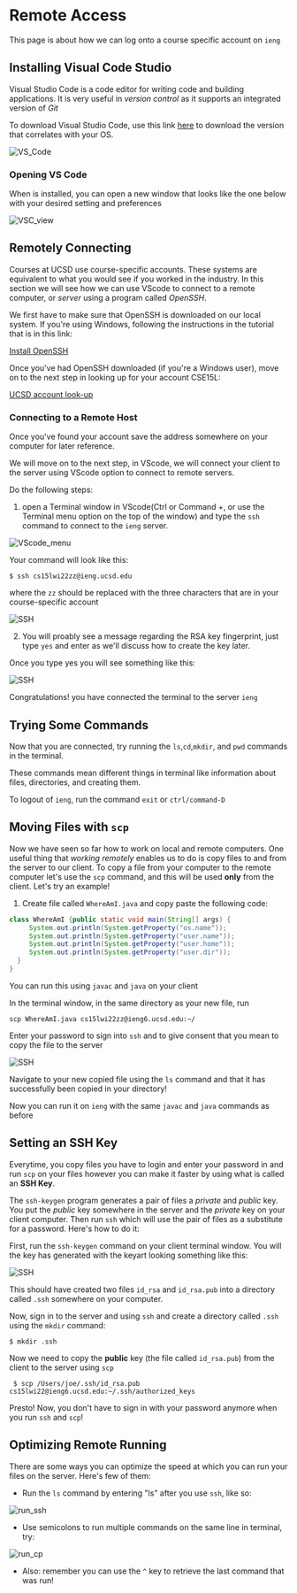 # **Remote Access**
This page is about how we can log onto a course specific account on `ieng`
## **Installing Visual Code Studio**
Visual Studio Code is a code editor for writing code and building applications. It is very useful in *version control* as it supports an integrated version of *Git*

To download Visual Studio Code, use this link [here](https://code.visualstudio.com/download) to download the version that correlates with your OS.


![VS_Code](VSCode.png)
### **Opening VS Code**
When is installed, you can open a new window that looks like the one below with your desired setting and preferences

![VSC_view](VSC_view.png)

## **Remotely Connecting**
Courses at UCSD use course-specific accounts. These systems are equivalent to what you would see if you worked in the industry. In this section we will see how we can use VScode to connect to a remote computer, or *server* using a program called *OpenSSH*.

We first have to make sure that OpenSSH is downloaded on our local system. If you're using Windows, following the instructions in the tutorial that is in this link: 

[Install OpenSSH](https://docs.microsoft.com/en-us/windows-server/administration/openssh/openssh_install_firstuse) 

Once you've had OpenSSH downloaded (if you're a Windows user), move on to the next step in looking up for your account CSE15L:

[UCSD account look-up](https://sdacs.ucsd.edu/~icc/index.php)

### **Connecting to a Remote Host**
Once you've found your account save the address somewhere on your computer for later reference. 

We will move on to the next step, in VScode, we will connect your client to the server using VScode option to connect to remote servers.

Do the following steps:

1. open a Terminal window in VScode(Ctrl or Command +, or use the Terminal menu option on the top of the window) and type the `ssh` command to connect to the `ieng` server.

![VScode_menu](VScode_menu.png)

Your command will look like this:

`$ ssh cs15lwi22zz@ieng.ucsd.edu`

where the `zz` should be replaced with the three characters that are in your course-specific account

![SSH](ssh_login.png)

2. You will proably see a message regarding the RSA key fingerprint, just type `yes` and enter as we'll discuss how to create the key later.

Once you type yes you will see something like this:

![SSH](SSH_signin.png)

Congratulations! you have connected the terminal to the server `ieng` 

## **Trying Some Commands**
Now that you are connected, try running the `ls`,`cd`,`mkdir`, and `pwd` commands in the terminal.

These commands mean different things in terminal like information about files, directories, and creating them.

To logout of `ieng`, run the command `exit` or `ctrl/command-D`

## **Moving Files with `scp`**
Now we have seen so far how to work on local and remote computers. One useful thing that *working remotely* enables us to do is copy files to and from the server to our client. To copy a file from your computer to the remote computer let's use the `scp` command, and this will be used **only** from the client. Let's try an example!

1. Create file called `WhereAmI.java` and copy paste the following code:

```java
class WhereAmI {public static void main(String[] args) {
     System.out.println(System.getProperty("os.name"));
     System.out.println(System.getProperty("user.name"));
     System.out.println(System.getProperty("user.home"));
     System.out.println(System.getProperty("user.dir"));
  }
}
```
You can run this using `javac` and `java` on your client

In the terminal window, in the same directory as your new file, run

`scp WhereAmI.java cs15lwi22zz@ieng6.ucsd.edu:~/`

Enter your password to sign into `ssh` and to give consent that you mean to copy the file to the server

![SSH](ssh_copy.png)

Navigate to your new copied file using the `ls` command and that it has successfully been copied in your directory!

Now you can run it on `ieng` with the same `javac` and `java` commands as before

## **Setting an SSH Key**
Everytime, you copy files you have to login and enter your password in and run `scp` on your files however you can make it faster by using what is called an **SSH Key**.

The `ssh-keygen` program generates a pair of files a *private* and *public* key. You put the *public* key somewhere in the server and the *private* key on your client computer. Then run `ssh` which will use the pair of files as a substitute for a password. Here's how to do it:

First, run the `ssh-keygen` command on your client terminal window. You will the key has generated with the keyart looking something like this:

![SSH](ssh_keyart.png)

This should have created two files `id_rsa` and `id_rsa.pub` into a directory called `.ssh` somewhere on your computer.

Now, sign in to the server and using `ssh` and create a directory called `.ssh` using the `mkdir` command: 

`$ mkdir .ssh`

Now we need to copy the **public** key (the file called `id_rsa.pub`) from the client to the server using `scp`

``` $ scp /Users/joe/.ssh/id_rsa.pub cs15lwi22@ieng6.ucsd.edu:~/.ssh/authorized_keys```

Presto! Now, you don't have to sign in with your password anymore when you run `ssh` and `scp`!
## **Optimizing Remote Running**
There are some ways you can optimize the speed at which you can run your files on the server. Here's few of them:

* Run the `ls` command by entering "ls" after you use `ssh`, like so:

![run_ssh](remote_run.png)

* Use semicolons to run multiple commands on the same line in terminal, try:

![run_cp](cp_command.png)
* Also: remember you can use the `^` key to retrieve the last command that was run!
